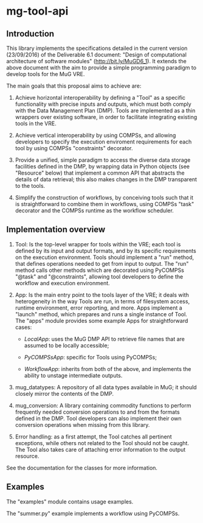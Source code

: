 # mg-tool-api

## Introduction
This library implements the specifications detailed in the
current version (23/09/2016) of the Deliverable 6.1 document: "Design of
computational architecture of software modules" (http://bit.ly/MuGD6_1). It
extends the above document with the aim to provide a simple programming
paradigm to develop tools for the MuG VRE.

The main goals that this proposal aims to achieve are:

1. Achieve horizontal interoperability by defining a "Tool" as a specific
functionality with precise inputs and outputs, which must both comply with the
Data Management Plan (DMP). Tools are implemented as a thin wrappers over
existing software, in order to facilitate integrating existing tools in the
VRE.

2. Achieve vertical interoperability by using COMPSs, and allowing
developers to specify the execution enviroment requirements for each tool by
using COMPSs "constraints" decorator. 

3. Provide a unified, simple paradigm to access the diverse data storage
facilities defined in the DMP, by wrapping data in Python objects (see
"Resource" below) that implement a common API that abstracts the details of
data retrieval; this also makes changes in the DMP transparent to the tools.

4. Simplify the construction of workflows, by conceiving tools such that it is
straightforward to combine them in workflows, using COMPSs "task" decorator and
the COMPSs runtime as the workflow scheduler. 

## Implementation overview
1. Tool:
	Is the top-level wrapper for tools within the VRE; each tool is defined
	by its input and output formats, and by its specific requirements on the
	execution environment. Tools should implement a "run" method, that defines
	operations needed to get from input to output. The "run" method calls other
	methods which are decorated using PyCOMPSs "@task" and "@constraints",
	allowing tool developers to define the workflow and execution environment.
2. App:
	Is the main entry point to the tools layer of the VRE; it deals with heterogeneity
	in the way Tools are run, in terms of filesystem access, runtime environment,
	error reporting, and more. Apps implement a "launch" method, which prepares 
	and runs a single instance of Tool. The "apps" module provides some example
	Apps for straightforward cases:
	
	- *LocalApp*: uses the MuG DMP API to retrieve file names that are assumed
	to be locally accessible;
	
	- *PyCOMPSsApp*: specific for Tools using PyCOMPSs;
	
	- *WorkflowApp*: inherits from both of the above, and implements the ability
	to unstage intermediate outputs.
		
3. mug_datatypes:
     A repository of all data types available in MuG; it should closely mirror
     the contents of the DMP. 
4. mug_conversion:
     A library containing commodity functions to perform frequently needed
     conversion operations to and from the formats defined in the DMP. Tool
     developers can also implement their own conversion operations when missing
     from this library.
5. Error handling:
     as a first attempt, the Tool catches all pertinent exceptions, while
     others not related to the Tool should not be caught. The Tool also takes
     care of attaching error information to the output resource.

See the documentation for the classes for more information.

## Examples

The "examples" module contains usage examples.

The "summer.py" example implements a workflow using PyCOMPSs.
